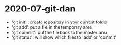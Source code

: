 # 2020-07-git-dan

- 'git init' : create repository in your current folder
- 'git add': put a file in the temporary area
- 'git commit': put the file back to the master area
- 'git status': will show which files to 'add' or 'commit'
